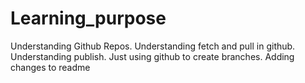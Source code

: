 # Learning_purpose
Understanding Github Repos.
Understanding fetch and pull in github.
Understanding publish.
Just using github to create branches.
Adding changes to readme
